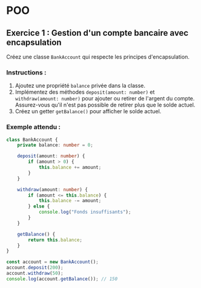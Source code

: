 # POO 

## **Exercice 1 : Gestion d'un compte bancaire avec encapsulation**
Créez une classe `BankAccount` qui respecte les principes d'encapsulation.

### Instructions :
1. Ajoutez une propriété `balance` privée dans la classe.
2. Implémentez des méthodes `deposit(amount: number)` et `withdraw(amount: number)` pour ajouter ou retirer de l'argent du compte. Assurez-vous qu'il n'est pas possible de retirer plus que le solde actuel.
3. Créez un getter `getBalance()` pour afficher le solde actuel.

### Exemple attendu :
```typescript
class BankAccount {
    private balance: number = 0;

    deposit(amount: number) {
        if (amount > 0) {
            this.balance += amount;
        }
    }

    withdraw(amount: number) {
        if (amount <= this.balance) {
            this.balance -= amount;
        } else {
            console.log("Fonds insuffisants");
        }
    }

    getBalance() {
        return this.balance;
    }
}

const account = new BankAccount();
account.deposit(200);
account.withdraw(50);
console.log(account.getBalance()); // 150
```

